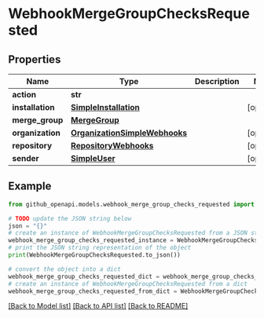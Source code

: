 # WebhookMergeGroupChecksRequested


## Properties

Name | Type | Description | Notes
------------ | ------------- | ------------- | -------------
**action** | **str** |  | 
**installation** | [**SimpleInstallation**](SimpleInstallation.md) |  | [optional] 
**merge_group** | [**MergeGroup**](MergeGroup.md) |  | 
**organization** | [**OrganizationSimpleWebhooks**](OrganizationSimpleWebhooks.md) |  | [optional] 
**repository** | [**RepositoryWebhooks**](RepositoryWebhooks.md) |  | [optional] 
**sender** | [**SimpleUser**](SimpleUser.md) |  | [optional] 

## Example

```python
from github_openapi.models.webhook_merge_group_checks_requested import WebhookMergeGroupChecksRequested

# TODO update the JSON string below
json = "{}"
# create an instance of WebhookMergeGroupChecksRequested from a JSON string
webhook_merge_group_checks_requested_instance = WebhookMergeGroupChecksRequested.from_json(json)
# print the JSON string representation of the object
print(WebhookMergeGroupChecksRequested.to_json())

# convert the object into a dict
webhook_merge_group_checks_requested_dict = webhook_merge_group_checks_requested_instance.to_dict()
# create an instance of WebhookMergeGroupChecksRequested from a dict
webhook_merge_group_checks_requested_from_dict = WebhookMergeGroupChecksRequested.from_dict(webhook_merge_group_checks_requested_dict)
```
[[Back to Model list]](../README.md#documentation-for-models) [[Back to API list]](../README.md#documentation-for-api-endpoints) [[Back to README]](../README.md)


